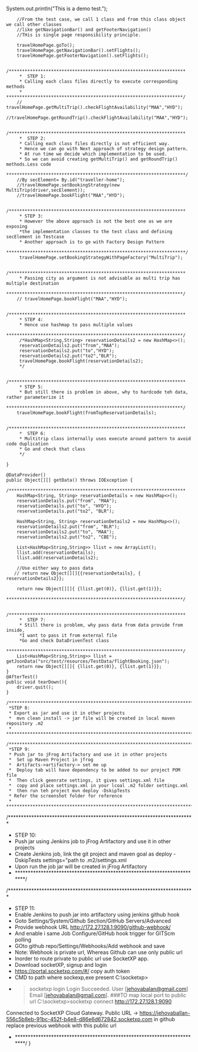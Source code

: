   System.out.println("This is a demo test.");

        //From the test case, we call 1 class and from this class object we call other classes
        //like getNavigationBar() and getFooterNavigation()
        //THis is single page responsibility principle.

        travelHomePage.goTo();
        travelHomePage.getNavigationBar().setFlights();
        travelHomePage.getFooterNavigation().setFlights();

        /*******************************************************************
         *  STEP 1:
         * Calling each class files directly to execute corresponding methods
         * *******************************************************************/
        // travelHomePage.getMultiTrip().checkFlightAvailability("MAA","HYD");
        //travelHomePage.getRoundTrip().checkFlightAvailability("MAA","HYD");

        /*******************************************************************
         *  STEP 2:
         * Calling each class files directly is not efficient way.
         * Hence we can go with Next approach of strategy design pattern.
         * At run time we decide which implementation to be used.
         * So we can avoid creating getMultiTrip() and getRoundTrip() methods.Less code
         ********************************************************************/
        //By secElement= By.id("traveller-home");
        //travelHomePage.setBookingStrategy(new MultiTrip(driver,secElement));
        //travelHomePage.bookFlight("MAA","HYD");

        /*******************************************************************
         * STEP 3:
         * However the above approach is not the best one as we are exposing
         *the implementation classes to the test class and defining secElement in Testcase
         * Another approach is to go with Factory Design Pattern
         ********************************************************************/
         travelHomePage.setBookingStrategyWithPageFactory("MultiTrip");

        /*******************************************************************
         * Passing city as argument is not advisable as multi trip has multiple destination
         *******************************************************************/
        // travelHomePage.bookFlight("MAA","HYD");

        /*******************************************************************
         * STEP 4:
         * Hence use hashmap to pass multiple values
         *******************************************************************/
         /*HashMap<String,String> reservationDetails2 = new HashMap<>();
         reservationDetails2.put("from","MAA");
         reservationDetails2.put("to","HYD");
         reservationDetails2.put("to2","BLR");
         travelHomePage.bookFlight(reservationDetails2);
         */

        /*******************************************************************
         * STEP 5:
         * But still there is problem in above, why to hardcode teh data, rather parameterize it
         *******************************************************************/
        travelHomePage.bookFlight(fromTopReservationDetails);

        /*******************************************************************
         *  STEP 6:
         * Multitrip class internally uses execute around pattern to avoid code duplication
         * Go and check that class
         */

    }

    @DataProvider()
    public Object[][] getData() throws IOException {
       /*******************************************************************
        HashMap<String, String> reservationDetails = new HashMap<>();
        reservationDetails.put("from", "MAA");
        reservationDetails.put("to", "HYD");
        reservationDetails.put("to2", "BLR");

        HashMap<String, String> reservationDetails2 = new HashMap<>();
        reservationDetails2.put("from", "BLR");
        reservationDetails2.put("to", "MAA");
        reservationDetails2.put("to2", "CBE");

        List<HashMap<String,String>> llist = new ArrayList();
        llist.add(reservationDetails);
        llist.add(reservationDetails2);

        //Use either way to pass data
       // return new Object[][]{{reservationDetails}, { reservationDetails2}};

        return new Object[][]{ {llist.get(0)}, {llist.get(1)}};
        *******************************************************************/

        /*******************************************************************
         *  STEP 7:
         * Still there is problem, why pass data from data provide from inside,
         *I want to pass it from external file
         *Go and check DataDrivenTest class
         *******************************************************************/
        List<HashMap<String,String>> llist = getJsonData("src/test/resources/TestData/flightBooking.json");
        return new Object[][]{ {llist.get(0)}, {llist.get(1)}};
    }
    @AfterTest()
    public void tearDown(){
        driver.quit();
    }

    /************************************************************************
     *STEP 8:
     * Export as jar and use it in other projects
     *  mvn clean install -> jar file will be created in local maven repository .m2
     * ************************************************************************/

    /************************************************************************
     *STEP 9:
     * Push jar to jFrog Artifactory and use it in other projects
     *  Set up Maven Project in jfrog
     *  Artifacts->artifactory-> set me up
     *  Deploy tab will have dependency to be added to our project POM file
     *  Then click geenrate settings, it gives settings.xml file
     *  copy and place settings.xml in your lcoal .m2 folder settings.xml
     *  then run teh project mvn deploy -DskipTests
     * Refer the screenshot folder for reference
     * ************************************************************************/

/************************************************************************
 * STEP 10:
 * Push jar using Jenkins job to jFrog Artifactory and use it in other projects
 * Create Jenkins job, link the git project and maven goal as deploy -DskipTests settings="path to .m2/settings.xml
 * Upon run the job jar will be created in jFrog Artifactory
 * ************************************************************************/

/************************************************************************
* STEP 11:
* Enable Jenkins to push jar into artifactory using jenkins github hook
* Goto Settings/System/Github Section/GitHub Servers/Advanced
* Provide webhook URL http://172.27.128.1:9090/github-webhook/
* And enable i same Job Configure/GitHub hook trigger for GITScm polling
* GOto github repo/Settings/Webhooks/Add webhook and save
*  Note: Webhook is private url, Whereas Github can use only public url
*   Inorder to route private to public url use SocketXP app.
* Download socketXP, signup and login
* https://portal.socketxp.com/#/ copy auth token
* CMD to path where sockexp,exe present C:\socketxp>
* >socketxp login <Token>
  Login Succeeded.
  User [jehovabalan@gmail.com] Email [jehovabalan@gmail.com].
  ###TO map local port to public url
  C:\socketxp>socketxp connect http://172.27.128.1:9090

Connected to SocketXP Cloud Gateway.
Public URL -> https://jehovaballan-556c5b8eb-91bc-452f-b4e8-d86e6d672842.socketxp.com
in github replace previous webhook with this public url

* ************************************************************************/
}
